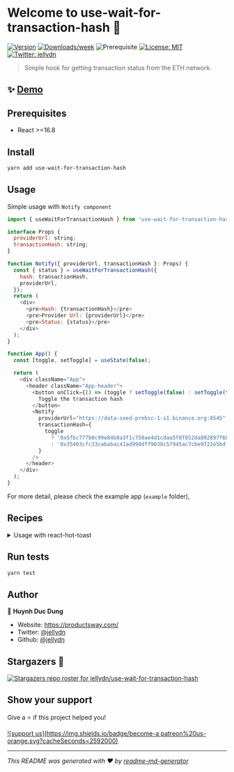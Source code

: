 # Welcome to use-wait-for-transaction-hash 👋

[![Version](https://img.shields.io/npm/v/use-wait-for-transaction-hash.svg)](https://npmjs.org/package/use-wait-for-transaction-hash)
[![Downloads/week](https://img.shields.io/npm/dw/use-wait-for-transaction-hash.svg)](https://npmjs.org/package/use-wait-for-transaction-hash)
![Prerequisite](https://img.shields.io/badge/node-%3E%3D10-blue.svg)
[![License: MIT](https://img.shields.io/badge/License-MIT-yellow.svg)](#)
[![Twitter: jellydn](https://img.shields.io/twitter/follow/jellydn.svg?style=social)](https://twitter.com/jellydn)

> Simple hook for getting transaction status from the ETH network.

## ✨ [Demo](https://use-wait-for-transaction-hash.vercel.app/)

## Prerequisites

- React >=16.8

## Install

```sh
yarn add use-wait-for-transaction-hash
```

## Usage

Simple usage with `Notify component`

```js
import { useWaitForTransactionHash } from 'use-wait-for-transaction-hash';

interface Props {
  providerUrl: string;
  transactionHash: string;
}

function Notify({ providerUrl, transactionHash }: Props) {
  const { status } = useWaitForTransactionHash({
    hash: transactionHash,
    providerUrl,
  });
  return (
    <div>
      <pre>Hash: {transactionHash}</pre>
      <pre>Provider Url: {providerUrl}</pre>
      <pre>Status: {status}</pre>
    </div>
  );
}

function App() {
  const [toggle, setToggle] = useState(false);

  return (
    <div className="App">
      <header className="App-header">
        <button onClick={() => (toggle ? setToggle(false) : setToggle(true))}>
          Toggle the transaction hash
        </button>
        <Notify
          providerUrl="https://data-seed-prebsc-1-s1.binance.org:8545"
          transactionHash={
            toggle
              ? '0x5fbc777b0c99e84b8a3f1c750ae4d1cdaa5f8f852da892897f6b9cf0ea2f59b5'
              : '0x35403cfc33cababac41ad998dff9038c57945ac7cbe9f22e5bdfbf89a8756bd7'
          }
        />
      </header>
    </div>
  );
}
```

For more detail, please check the example app (`example` folder),

## Recipes

<details>
 <summary>Usage with react-hot-toast</summary>

```js
import { useEffect } from 'react';
import { useWaitForTransactionHash } from 'use-wait-for-transaction-hash';
import toast, { Toaster } from 'react-hot-toast';

function Notify({ providerUrl, transactionHash }: Props) {
  const { status } = useWaitForTransactionHash({
    hash: transactionHash,
    providerUrl,
  });

  // measure performance base on the transaction status
  useEffect(() => {
    switch (status) {
      case 'SUCCESS':
        toast.success('This is a success transaction');
        break;

      case 'FAILED':
        toast.error('This is a failed transaction');
        break;
      default: // PENDING
    }
  }, [status]);

  // clear previous toast message and show checking information
  useEffect(() => {
    toast.dismiss();
    toast.loading('Checking...' + transactionHash);
  }, [transactionHash]);

  return (
    <div>
      <pre>Hash: {transactionHash}</pre>
      <pre>Provider Url: {providerUrl}</pre>
      <pre>Status: {status}</pre>
    </div>
  );
}

function App() {
  return (
    <div className="App">
      <Notify
        providerUrl="https://data-seed-prebsc-1-s1.binance.org:8545"
        transactionHash="0x5fbc777b0c99e84b8a3f1c750ae4d1cdaa5f8f852da892897f6b9cf0ea2f59b5"
      />

      <Toaster position="top-right" />
    </div>
  );
}
```

</details>

## Run tests

```sh
yarn test
```

## Author

👤 **Huynh Duc Dung**

- Website: https://productsway.com/
- Twitter: [@jellydn](https://twitter.com/jellydn)
- Github: [@jellydn](https://github.com/jellydn)

## Stargazers 🌟

[![Stargazers repo roster for jellydn/use-wait-for-transaction-hash](https://reporoster.com/stars/jellydn/use-wait-for-transaction-hash)](https://github.com/jellydn/use-wait-for-transaction-hash/stargazers)


## Show your support

Give a ⭐️ if this project helped you!

[![support us](https://img.shields.io/badge/become-a patreon%20us-orange.svg?cacheSeconds=2592000)](https://www.patreon.com/jellydn)

---

_This README was generated with ❤️ by [readme-md-generator](https://github.com/kefranabg/readme-md-generator)_
